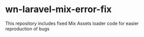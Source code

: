 # wn-laravel-mix-error-fix
This repository includes fixed Mix Assets loader code for easier reproduction of bugs
